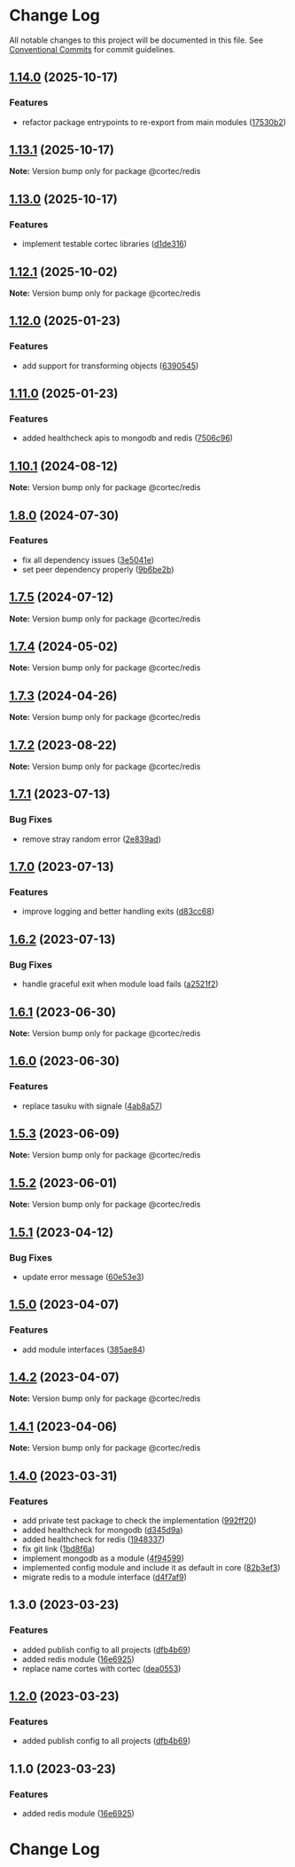 # Change Log

All notable changes to this project will be documented in this file.
See [Conventional Commits](https://conventionalcommits.org) for commit guidelines.

## [1.14.0](https://github.com/saswatds/cortec/compare/@cortec/redis@1.13.1...@cortec/redis@1.14.0) (2025-10-17)

### Features

- refactor package entrypoints to re-export from main modules ([17530b2](https://github.com/saswatds/cortec/commit/17530b20971488b5ace460b04088880ba4d40fdf))

## [1.13.1](https://github.com/saswatds/cortec/compare/@cortec/redis@1.13.0...@cortec/redis@1.13.1) (2025-10-17)

**Note:** Version bump only for package @cortec/redis

## [1.13.0](https://github.com/saswatds/cortec/compare/@cortec/redis@1.12.1...@cortec/redis@1.13.0) (2025-10-17)

### Features

- implement testable cortec libraries ([d1de316](https://github.com/saswatds/cortec/commit/d1de316fe5ef714e89ae053ebaca29d5a8f8f500))

## [1.12.1](https://github.com/saswatds/cortec/compare/@cortec/redis@1.12.0...@cortec/redis@1.12.1) (2025-10-02)

**Note:** Version bump only for package @cortec/redis

## [1.12.0](https://github.com/saswatds/cortec/compare/@cortec/redis@1.11.0...@cortec/redis@1.12.0) (2025-01-23)

### Features

- add support for transforming objects ([6390545](https://github.com/saswatds/cortec/commit/639054585f611e0035f5b18decf44653f33954d8))

## [1.11.0](https://github.com/saswatds/cortec/compare/@cortec/redis@1.10.1...@cortec/redis@1.11.0) (2025-01-23)

### Features

- added healthcheck apis to mongodb and redis ([7506c96](https://github.com/saswatds/cortec/commit/7506c96dd21140efabccce62e9a46acc2207ba1b))

## [1.10.1](https://github.com/saswatds/cortec/compare/@cortec/redis@1.10.0...@cortec/redis@1.10.1) (2024-08-12)

**Note:** Version bump only for package @cortec/redis

## [1.8.0](https://github.com/saswatds/cortec/compare/@cortec/redis@1.7.5...@cortec/redis@1.8.0) (2024-07-30)

### Features

- fix all dependency issues ([3e5041e](https://github.com/saswatds/cortec/commit/3e5041e97d6533fc2783718674853faadd4f4ae6))
- set peer dependency properly ([9b6be2b](https://github.com/saswatds/cortec/commit/9b6be2bcaa33da6cdcfbe1d2d00a5493e81e247e))

## [1.7.5](https://github.com/saswatds/cortec/compare/@cortec/redis@1.7.4...@cortec/redis@1.7.5) (2024-07-12)

**Note:** Version bump only for package @cortec/redis

## [1.7.4](https://github.com/saswatds/cortec/compare/@cortec/redis@1.7.3...@cortec/redis@1.7.4) (2024-05-02)

**Note:** Version bump only for package @cortec/redis

## [1.7.3](https://github.com/saswatds/cortec/compare/@cortec/redis@1.7.2...@cortec/redis@1.7.3) (2024-04-26)

**Note:** Version bump only for package @cortec/redis

## [1.7.2](https://github.com/saswatds/cortec/compare/@cortec/redis@1.7.1...@cortec/redis@1.7.2) (2023-08-22)

**Note:** Version bump only for package @cortec/redis

## [1.7.1](https://github.com/saswatds/cortec/compare/@cortec/redis@1.7.0...@cortec/redis@1.7.1) (2023-07-13)

### Bug Fixes

- remove stray random error ([2e839ad](https://github.com/saswatds/cortec/commit/2e839ada436b1d91b1f793a56b5c1edde10412ee))

## [1.7.0](https://github.com/saswatds/cortec/compare/@cortec/redis@1.6.2...@cortec/redis@1.7.0) (2023-07-13)

### Features

- improve logging and better handling exits ([d83cc68](https://github.com/saswatds/cortec/commit/d83cc68317ed32925f03ed731e4e0fdadd369987))

## [1.6.2](https://github.com/saswatds/cortec/compare/@cortec/redis@1.6.1...@cortec/redis@1.6.2) (2023-07-13)

### Bug Fixes

- handle graceful exit when module load fails ([a2521f2](https://github.com/saswatds/cortec/commit/a2521f29cc2ea8a21b0a30be9a15971bf898fc89))

## [1.6.1](https://github.com/saswatds/cortec/compare/@cortec/redis@1.6.0...@cortec/redis@1.6.1) (2023-06-30)

**Note:** Version bump only for package @cortec/redis

## [1.6.0](https://github.com/saswatds/cortec/compare/@cortec/redis@1.5.3...@cortec/redis@1.6.0) (2023-06-30)

### Features

- replace tasuku with signale ([4ab8a57](https://github.com/saswatds/cortec/commit/4ab8a5792e065e9174eff7cda3e0a2596aa2141b))

## [1.5.3](https://github.com/saswatds/cortec/compare/@cortec/redis@1.5.2...@cortec/redis@1.5.3) (2023-06-09)

**Note:** Version bump only for package @cortec/redis

## [1.5.2](https://github.com/saswatds/cortec/compare/@cortec/redis@1.5.1...@cortec/redis@1.5.2) (2023-06-01)

**Note:** Version bump only for package @cortec/redis

## [1.5.1](https://github.com/saswatds/cortec/compare/@cortec/redis@1.5.0...@cortec/redis@1.5.1) (2023-04-12)

### Bug Fixes

- update error message ([60e53e3](https://github.com/saswatds/cortec/commit/60e53e380fa89d746c9ac962090680fbff65306e))

## [1.5.0](https://github.com/saswatds/cortec/compare/@cortec/redis@1.4.2...@cortec/redis@1.5.0) (2023-04-07)

### Features

- add module interfaces ([385ae84](https://github.com/saswatds/cortec/commit/385ae84f256153b35272a389d530963d5c23075c))

## [1.4.2](https://github.com/saswatds/cortec/compare/@cortec/redis@1.4.1...@cortec/redis@1.4.2) (2023-04-07)

**Note:** Version bump only for package @cortec/redis

## [1.4.1](https://github.com/saswatds/cortec/compare/@cortec/redis@1.4.0...@cortec/redis@1.4.1) (2023-04-06)

**Note:** Version bump only for package @cortec/redis

## [1.4.0](https://github.com/saswatds/cortec/compare/@cortec/redis@1.3.0...@cortec/redis@1.4.0) (2023-03-31)

### Features

- add private test package to check the implementation ([992ff20](https://github.com/saswatds/cortec/commit/992ff20ca4c3b7ce2d154323a6a9e763c2214c22))
- added healthcheck for mongodb ([d345d9a](https://github.com/saswatds/cortec/commit/d345d9aeeccdf5ccd3cec38b3da29a5c995f5d29))
- added healthcheck for redis ([1948337](https://github.com/saswatds/cortec/commit/1948337ea44c9186ed652bc03181f979e9c9ad04))
- fix git link ([1bd8f6a](https://github.com/saswatds/cortec/commit/1bd8f6a6789555c02abaaa58b58d82c6a474f23c))
- implement mongodb as a module ([4f94599](https://github.com/saswatds/cortec/commit/4f94599a5418b6d30d2b800083d2fbd47fb8ff7e))
- implemented config module and include it as default in core ([82b3ef3](https://github.com/saswatds/cortec/commit/82b3ef38a7ab1afd453e2d96b34ec79fb7a24463))
- migrate redis to a module interface ([d4f7af9](https://github.com/saswatds/cortec/commit/d4f7af93f59eb459735e9b81a9a507c8be32910b))

## 1.3.0 (2023-03-23)

### Features

- added publish config to all projects ([dfb4b69](https://github.com/saswatds/cortec/commit/dfb4b69645b860b6686792d7a4272700686fd544))
- added redis module ([16e6925](https://github.com/saswatds/cortec/commit/16e69254efd3fa1cf7b7ebee1ce08b4a6dcc869c))
- replace name cortes with cortec ([dea0553](https://github.com/saswatds/cortec/commit/dea055356354609a61c9900293a68c07cb71ba54))

## [1.2.0](https://github.com/saswatds/cortec/compare/@cortec/redis@1.1.0...@cortec/redis@1.2.0) (2023-03-23)

### Features

- added publish config to all projects ([dfb4b69](https://github.com/saswatds/cortec/commit/dfb4b69645b860b6686792d7a4272700686fd544))

## 1.1.0 (2023-03-23)

### Features

- added redis module ([16e6925](https://github.com/saswatds/cortec/commit/16e69254efd3fa1cf7b7ebee1ce08b4a6dcc869c))

# Change Log

